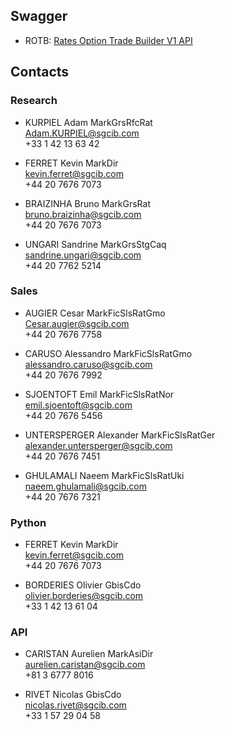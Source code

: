 
## Swagger

+ ROTB: [Rates Option Trade Builder V1 API](https://analytics-api.sgmarkets.com/rotb/swagger/ui/index)

## Contacts

### Research

+ KURPIEL Adam MarkGrsRfcRat  
Adam.KURPIEL@sgcib.com  
+33 1 42 13 63 42

+ FERRET Kevin MarkDir  
kevin.ferret@sgcib.com  
+44 20 7676 7073

+ BRAIZINHA Bruno MarkGrsRat  
bruno.braizinha@sgcib.com  
+44 20 7676 7073

+ UNGARI Sandrine MarkGrsStgCaq  
sandrine.ungari@sgcib.com  
+44 20 7762 5214

### Sales

+ AUGIER Cesar MarkFicSlsRatGmo  
Cesar.augier@sgcib.com  
+44 20 7676 7758

+ CARUSO Alessandro MarkFicSlsRatGmo  
alessandro.caruso@sgcib.com  
+44 20 7676 7992

+ SJOENTOFT Emil MarkFicSlsRatNor  
emil.sjoentoft@sgcib.com  
+44 20 7676 5456

+ UNTERSPERGER Alexander MarkFicSlsRatGer  
alexander.untersperger@sgcib.com  
+44 20 7676 7451

+ GHULAMALI Naeem MarkFicSlsRatUki  
naeem.ghulamali@sgcib.com  
+44 20 7676 7321

### Python

+ FERRET Kevin MarkDir  
kevin.ferret@sgcib.com  
+44 20 7676 7073

+ BORDERIES Olivier GbisCdo  
olivier.borderies@sgcib.com  
+33 1 42 13 61 04

### API

+ CARISTAN Aurelien MarkAsiDir  
aurelien.caristan@sgcib.com  
+81 3 6777 8016

+ RIVET Nicolas GbisCdo  
nicolas.rivet@sgcib.com  
+33 1 57 29 04 58
